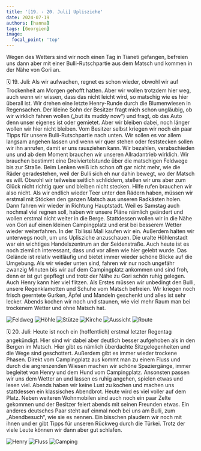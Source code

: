 ```yaml
---
title: '[19. - 20. Juli] Uplisziche'
date: 2024-07-19
authors: [hanna]
tags: [Georgien]
image:
  focal_point: 'top'
---
```

Wegen des Wetters sind wir noch einen Tag in Tianeti gefangen, befreien uns dann aber mit einer Bulli-Rutschpartie aus dem Matsch und kommen in der Nähe von Gori an.

<!--more-->

🗓️ 19. Juli: Als wir aufwachen, regnet es schon wieder, obwohl wir auf Trockenheit am Morgen gehofft hatten. Aber wir wollen trotzdem hier weg, auch wenn wir wissen, dass das nicht leicht wird, so matschig wie es hier überall ist. Wir drehen eine letzte Henry-Runde durch die Blumenwiesen in Regensachen. Der kleine Sohn der Besitzer fragt mich schon ungläubig, ob wir wirklich fahren wollen („but its muddy now“) und fragt, ob das Auto denn unser eigenes ist oder gemietet. Aber wir bleiben dabei, noch länger wollen wir hier nicht bleiben. Vom Besitzer selbst kriegen wir noch ein paar Tipps für unsere Bulli-Rutschpartie nach unten. Wir sollen es vor allem langsam angehen lassen und wenn wir quer stehen oder feststecken sollen wir ihn anrufen, damit er uns rausziehen kann. Wir bezahlen, verabschieden uns und ab dem Moment brauchen wir unseren Allradantrieb wirklich. Wir brauchen bestimmt eine Dreiviertelstunde über die matschigen Feldwege bis zur Straße. Beim Lenken weiß ich schon oft gar nicht mehr, wie die Räder geradestehen, weil der Bulli sich eh nur dahin bewegt, wo der Matsch es will. Obwohl wir teilweise seitlich schliddern, stellen wir uns aber zum Glück nicht richtig quer und bleiben nicht stecken. Hilfe rufen brauchen wir also nicht. Als wir endlich wieder Teer unter den Rädern haben, müssen wir erstmal mit Stöcken den ganzen Matsch aus unseren Radkästen holen. Dann fahren wir wieder in Richtung Hauptstadt. Weil es Samstag auch nochmal viel regnen soll, haben wir unsere Pläne nämlich geändert und wollen erstmal nicht weiter in die Berge. Stattdessen wollen wir in die Nähe von Gori auf einen kleinen Campingplatz und erst bei besserem Wetter wieder weiterfahren. In der Tbilissi Mall kaufen wir ein. Außerdem halten wir unterwegs noch, um uns Uplisziche anzuschauen. Die uralte Höhlenstadt war ein wichtiges Handelszentrum an der Seidenstraße. Auch heute ist es noch ziemlich interessant, dass und vor allem wie hier gelebt wurde. Das Gelände ist relativ weitläufig und bietet immer wieder schöne Blicke auf die Umgebung. Als wir wieder unten sind, fahren wir nur noch ungefähr zwanzig Minuten bis wir auf dem Campingplatz ankommen und sind froh, denn er ist gut gepflegt und trotz der Nähe zu Gori schön ruhig gelegen. Auch Henry kann hier viel flitzen. Als Erstes müssen wir unbedingt den Bulli, unsere Regenklamotten und Schuhe vom Matsch befreien. Wir kriegen noch frisch geerntete Gurken, Äpfel und Mandeln geschenkt und alles ist sehr lecker. Abends kochen wir noch und staunen, wie viel mehr Raum man bei trockenem Wetter und ohne Matsch hat.

<img src="Feldweg.jpg" alt="Feldweg" caption="">

<img src="Hoehle.jpg" alt="Höhle" caption="">

<img src="Stuetze.jpg" alt="Stütze" caption="">

<img src="Kirche.jpg" alt="Kirche" caption="">

<img src="Aussicht.jpg" alt="Aussicht" caption="">

<img src="Route_19.07.24.jpg" alt="Route" caption=" ">

🗓️ 20. Juli: Heute ist noch ein (hoffentlich) erstmal letzter Regentag angekündigt. Hier sind wir dabei aber deutlich besser aufgehoben als in den Bergen im Matsch. Hier gibt es nämlich überdachte Sitzgelegenheiten und die Wege sind geschottert. Außerdem gibt es immer wieder trockene Phasen. Direkt vom Campingplatz aus kommt man zu einem Fluss und durch die angrenzenden Wiesen machen wir schöne Spaziergänge, immer begleitet von Henry und dem Hund vom Campingplatz. Ansonsten passen wir uns dem Wetter an und lassen es ruhig angehen, spielen etwas und lesen viel. Abends haben wir keine Lust zu kochen und machen uns stattdessen ein klassisches Abendbrot. Heute wird es viel voller auf dem Platz. Neben weiteren Wohnmobilen sind auch noch ein paar Zelte gekommen und der Besitzer feiert abends mit seinen Freunden etwas. Ein anderes deutsches Paar steht auf einmal noch bei uns am Bulli, zum „Abendbesuch“, wie sie es nennen. Ein bisschen plaudern wir noch mit ihnen und er gibt Tipps für unseren Rückweg durch die Türkei. Trotz der viele Leute können wir dann aber gut schlafen.

<img src="Henry.jpg" alt="Henry" caption="">

<img src="Fluss.jpg" alt="Fluss" caption="">

<img src="Camping.jpg" alt="Camping" caption="">